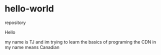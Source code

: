 # hello-world

repository

Hello

my name is TJ and im trying to learn the basics of programing 
the CDN in my name means Canadian
